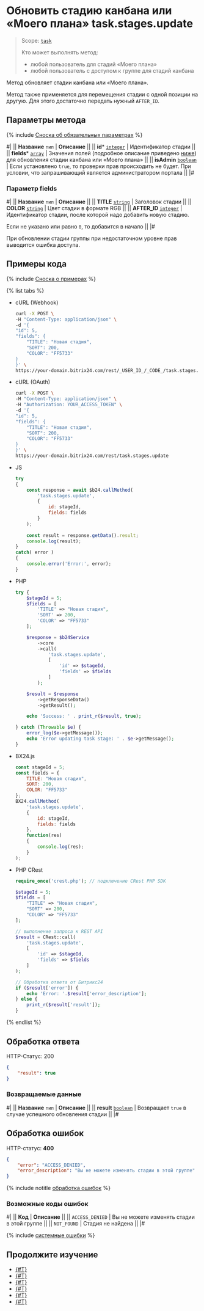 # Обновить стадию канбана или «Моего плана» task.stages.update

> Scope: [`task`](../../scopes/permissions.md)
>
> Кто может выполнять метод:
> - любой пользователь для стадий «Моего плана»
> - любой пользователь с доступом к группе для стадий канбана

Метод обновляет стадии канбана или «Моего плана».

Метод также применяется для перемещения стадии с одной позиции на другую. Для этого достаточно передать нужный `AFTER_ID`.

## Параметры метода

{% include [Сноска об обязательных параметрах](../../../_includes/required.md) %}

#|
|| **Название**
`тип` | **Описание** ||
|| **id***
[`integer`](../../data-types.md) | Идентификатор стадии ||
|| **fields***
[`array`](../../data-types.md) | Значения полей (подробное описание приведено [ниже](#parametr-fields)) для обновления стадии канбана или «Моего плана» ||
|| **isAdmin**
[`boolean`](../../data-types.md) | Если установлено `true`, то проверки прав происходить не будет. При условии, что запрашивающий является администратором портала ||
|#

### Параметр fields

#|
|| **Название**
`тип` | **Описание** ||
|| **TITLE** [`string`](../../data-types.md) | Заголовок стадии ||
|| **COLOR** [`string`](../../data-types.md) | Цвет стадии в формате RGB ||
|| **AFTER_ID** [`integer`](../../data-types.md) | Идентификатор стадии, после которой надо добавить новую стадию.

Если не указано или равно `0`, то добавится в начало ||
|#

При обновлении стадии группы при недостаточном уровне прав выводится ошибка доступа.

## Примеры кода

{% include [Сноска о примерах](../../../_includes/examples.md) %}

{% list tabs %}

- cURL (Webhook)

    ```bash
    curl -X POST \
    -H "Content-Type: application/json" \
    -d '{
    "id": 5,
    "fields": {
        "TITLE": "Новая стадия",
        "SORT": 200,
        "COLOR": "FF5733"
    }
    }' \
    https://your-domain.bitrix24.com/rest/_USER_ID_/_CODE_/task.stages.update
    ```

- cURL (OAuth)

    ```bash
    curl -X POST \
    -H "Content-Type: application/json" \
    -H "Authorization: YOUR_ACCESS_TOKEN" \
    -d '{
    "id": 5,
    "fields": {
        "TITLE": "Новая стадия",
        "SORT": 200,
        "COLOR": "FF5733"
    }
    }' \
    https://your-domain.bitrix24.com/rest/task.stages.update
    ```

- JS


    ```js
    try
    {
    	const response = await $b24.callMethod(
    		'task.stages.update',
    		{
    			id: stageId,
    			fields: fields
    		}
    	);
    	
    	const result = response.getData().result;
    	console.log(result);
    }
    catch( error )
    {
    	console.error('Error:', error);
    }
    ```

- PHP


    ```php
    try {
        $stageId = 5;
        $fields = [
            'TITLE' => "Новая стадия",
            'SORT' => 200,
            'COLOR' => "FF5733"
        ];
    
        $response = $b24Service
            ->core
            ->call(
                'task.stages.update',
                [
                    'id' => $stageId,
                    'fields' => $fields
                ]
            );
    
        $result = $response
            ->getResponseData()
            ->getResult();
    
        echo 'Success: ' . print_r($result, true);
    
    } catch (Throwable $e) {
        error_log($e->getMessage());
        echo 'Error updating task stage: ' . $e->getMessage();
    }
    ```

- BX24.js

    ```js
    const stageId = 5;
    const fields = {
        TITLE: "Новая стадия",
        SORT: 200,
        COLOR: "FF5733"
    };
    BX24.callMethod(
        'task.stages.update',
        {
            id: stageId,
            fields: fields
        },
        function(res)
        {
            console.log(res);
        }
    );
    ```

- PHP CRest

    ```php
    require_once('crest.php'); // подключение CRest PHP SDK

    $stageId = 5;
    $fields = [
        "TITLE" => "Новая стадия",
        "SORT" => 200,
        "COLOR" => "FF5733"
    ];

    // выполнение запроса к REST API
    $result = CRest::call(
        'task.stages.update',
        [
            'id' => $stageId,
            'fields' => $fields
        ]
    );

    // Обработка ответа от Битрикс24
    if ($result['error']) {
        echo 'Error: '.$result['error_description'];
    } else {
        print_r($result['result']);
    }
    ```

{% endlist %}

## Обработка ответа

HTTP-Статус: 200

```json
{
    "result": true
}
```

### Возвращаемые данные

#|
|| **Название**
`тип` | **Описание** ||
|| **result** 
[`boolean`](../../data-types.md) | Возвращает `true` в случае успешного обновления стадии
||
|#

## Обработка ошибок

HTTP-статус: **400**

```json
{
    "error": "ACCESS_DENIED",
    "error_description": "Вы не можете изменять стадии в этой группе"
}
```

{% include notitle [обработка ошибок](../../../_includes/error-info.md) %}

### Возможные коды ошибок

#|
|| **Код** | **Описание** ||
|| `ACCESS_DENIED` | Вы не можете изменять стадии в этой группе ||
|| `NOT_FOUND` | Стадия не найдена ||
|#

{% include [системные ошибки](../../../_includes/system-errors.md) %}

## Продолжите изучение 

- [{#T}](./index.md)
- [{#T}](./task-stages-add.md)
- [{#T}](./task-stages-get.md)
- [{#T}](./task-stages-can-move-task.md)
- [{#T}](./task-stages-move-task.md)
- [{#T}](./task-stages-delete.md)